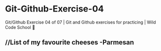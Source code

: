 # Git-Github-Exercise-04
Git/Github Exercise 04 of 07 | Git and Github exercises for practicing | Wild Code School 🦁

//List of my favourite cheeses
-Parmesan 
-

